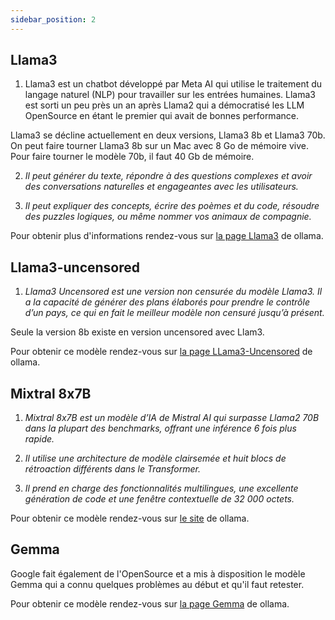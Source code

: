 ```yaml
---
sidebar_position: 2
---
```


## Llama3

1. Llama3 est un chatbot développé par Meta AI qui utilise le traitement du langage naturel (NLP) pour travailler sur les entrées humaines. Llama3 est sorti un peu près un an après Llama2 qui a démocratisé les LLM OpenSource en étant le premier qui avait de bonnes performance.

Llama3 se décline actuellement en deux versions, Llama3 8b et Llama3 70b. On peut faire tourner Llama3 8b sur un Mac avec 8 Go de mémoire vive. Pour faire tourner le modèle 70b, il faut 40 Gb de mémoire.

2. *Il peut générer du texte, répondre à des questions complexes et avoir des conversations naturelles et engageantes avec les utilisateurs.*

3. *Il peut expliquer des concepts, écrire des poèmes et du code, résoudre des puzzles logiques, ou même nommer vos animaux de compagnie.*

Pour obtenir plus d'informations rendez-vous sur [la page Llama3](https://ollama.ai/library/llama3/) de ollama.

## Llama3-uncensored

1. *Llama3 Uncensored est une version non censurée du modèle Llama3. Il a la capacité de générer des plans élaborés pour prendre le contrôle d’un pays, ce qui en fait le meilleur modèle non censuré jusqu’à présent.*

Seule la version 8b existe en version uncensored avec Llam3.

Pour obtenir ce modèle rendez-vous sur [la page LLama3-Uncensored](https://ollama.com/gurubot/llama3-guru-uncensored) de ollama. 


## Mixtral 8x7B

1. *Mixtral 8x7B est un modèle d’IA de Mistral AI qui surpasse Llama2 70B dans la plupart des benchmarks, offrant une inférence 6 fois plus rapide.*

2. *Il utilise une architecture de modèle clairsemée et huit blocs de rétroaction différents dans le Transformer.*

3. *Il prend en charge des fonctionnalités multilingues, une excellente génération de code et une fenêtre contextuelle de 32 000 octets.*

Pour obtenir ce modèle rendez-vous sur [le site](https://ollama.ai/library/mixtral/) de ollama.

## Gemma

Google fait également de l'OpenSource et a mis à disposition le modèle Gemma qui a connu quelques problèmes au début et qu'il faut retester.

Pour obtenir ce modèle rendez-vous sur [la page Gemma](https://ollama.ai/library/gemma/) de ollama.
